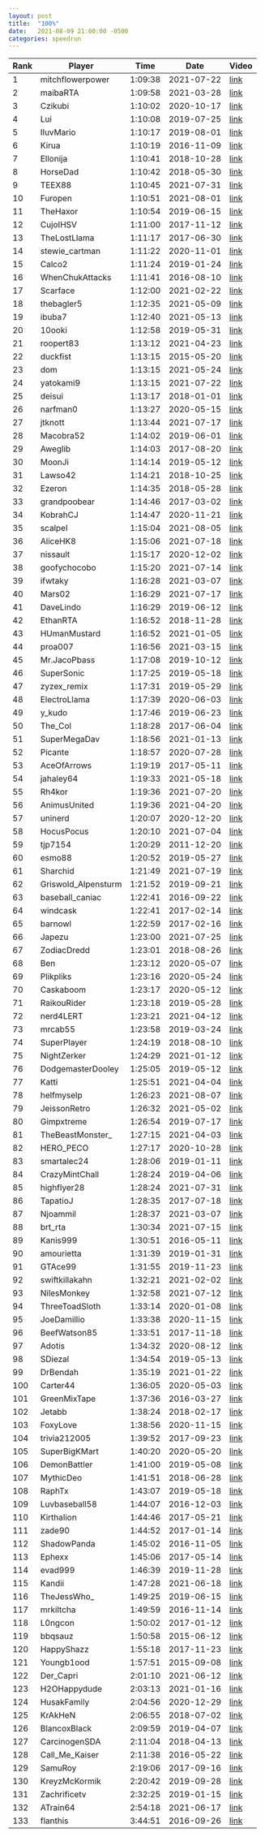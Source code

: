 ```yaml
---
layout: post
title:  "100%"
date:   2021-08-09 21:00:00 -0500
categories: speedrun
---
```


| Rank | Player | Time | Date | Video |
 ---- | ------ | ---- | ---- | ----- 
| 1 | mitchflowerpower | 1:09:38 | 2021-07-22 | [link](https://www.twitch.tv/videos/1098719103) |
| 2 | maibaRTA | 1:09:58 | 2021-03-28 | [link](https://www.twitch.tv/videos/966324584) |
| 3 | Czikubi | 1:10:02 | 2020-10-17 | [link](https://www.twitch.tv/videos/772939467) |
| 4 | Lui | 1:10:08 | 2019-07-25 | [link](https://youtu.be/63GupNaL1N4) |
| 5 | IluvMario | 1:10:17 | 2019-08-01 | [link](https://www.twitch.tv/videos/461229907) |
| 6 | Kirua | 1:10:19 | 2016-11-09 | [link](https://www.twitch.tv/kirua/v/99983039) |
| 7 | Ellonija | 1:10:41 | 2018-10-28 | [link](https://www.twitch.tv/videos/328102466) |
| 8 | HorseDad | 1:10:42 | 2018-05-30 | [link](https://www.twitch.tv/videos/267501849) |
| 9 | TEEX88 | 1:10:45 | 2021-07-31 | [link](https://www.twitch.tv/videos/1104390727) |
| 10 | Furopen | 1:10:51 | 2021-08-01 | [link](https://youtu.be/JvxBgddkmeg) |
| 11 | TheHaxor | 1:10:54 | 2019-06-15 | [link](https://youtu.be/Ter4OulKNyU) |
| 12 | CujoIHSV | 1:11:00 | 2017-11-12 | [link](https://www.twitch.tv/videos/200890385) |
| 13 | TheLostLlama | 1:11:17 | 2017-06-30 | [link](https://www.twitch.tv/videos/155687313) |
| 14 | stewie_cartman | 1:11:22 | 2020-11-01 | [link](https://www.twitch.tv/videos/789375411) |
| 15 | Calco2 | 1:11:24 | 2019-01-24 | [link](https://www.twitch.tv/videos/369162626) |
| 16 | WhenChukAttacks | 1:11:41 | 2016-08-10 | [link](https://www.twitch.tv/whenchukattacks/v/82939357) |
| 17 | Scarface | 1:12:00 | 2021-02-22 | [link](https://youtu.be/xvDJyTuQwGc) |
| 18 | thebagler5 | 1:12:35 | 2021-05-09 | [link](https://www.twitch.tv/videos/1022780225) |
| 19 | ibuba7 | 1:12:40 | 2021-05-13 | [link](https://www.youtube.com/watch?v=9CZgVU7h638&ab_channel=iBuba7) |
| 20 | 10ooki | 1:12:58 | 2019-05-31 | [link](https://youtu.be/1V9Mzjb1ouA) |
| 21 | roopert83 | 1:13:12 | 2021-04-23 | [link](https://www.youtube.com/watch?v=h2-7AV7yz6Y) |
| 22 | duckfist | 1:13:15 | 2015-05-20 | [link](http://www.twitch.tv/duckfist/c/6719980) |
| 23 | dom | 1:13:15 | 2021-05-24 | [link](https://www.twitch.tv/videos/1033936525) |
| 24 | yatokami9 | 1:13:15 | 2021-07-22 | [link](https://www.twitch.tv/videos/1095593435) |
| 25 | deisui | 1:13:17 | 2018-01-01 | [link](https://www.twitch.tv/videos/214633304) |
| 26 | narfman0 | 1:13:27 | 2020-05-15 | [link](https://www.twitch.tv/videos/621460848) |
| 27 | jtknott | 1:13:44 | 2021-07-17 | [link](https://youtu.be/0Zz61rLLVhI) |
| 28 | Macobra52 | 1:14:02 | 2019-06-01 | [link](https://www.twitch.tv/videos/433184476) |
| 29 | Aweglib | 1:14:03 | 2017-08-20 | [link](https://www.twitch.tv/videos/171356287) |
| 30 | MoonJi | 1:14:14 | 2019-05-12 | [link](https://www.youtube.com/watch?v=psBErgja5sQ&t=2280s) |
| 31 | Lawso42 | 1:14:21 | 2018-10-25 | [link](https://www.twitch.tv/videos/327463461) |
| 32 | Ezeron | 1:14:35 | 2018-05-28 | [link](https://www.twitch.tv/videos/266601604) |
| 33 | grandpoobear | 1:14:46 | 2017-03-02 | [link](https://www.twitch.tv/videos/125729035) |
| 34 | KobrahCJ | 1:14:47 | 2020-11-21 | [link](https://www.youtube.com/watch?v=ALEbn_R1lOA) |
| 35 | scalpel | 1:15:04 | 2021-08-05 | [link](https://www.youtube.com/watch?v=x8hyFmuHilw) |
| 36 | AliceHK8 | 1:15:06 | 2021-07-18 | [link](https://www.twitch.tv/videos/1090530926) |
| 37 | nissault | 1:15:17 | 2020-12-02 | [link](https://www.twitch.tv/videos/823923136) |
| 38 | goofychocobo | 1:15:20 | 2021-07-14 | [link](https://www.youtube.com/watch?v=qLr4tNc494Q) |
| 39 | ifwtaky | 1:16:28 | 2021-03-07 | [link](https://www.twitch.tv/videos/940826196) |
| 40 | Mars02 | 1:16:29 | 2021-07-17 | [link](https://www.youtube.com/watch?v=v5VBYLqPtm4) |
| 41 | DaveLindo | 1:16:29 | 2019-06-12 | [link](https://www.twitch.tv/videos/438075124) |
| 42 | EthanRTA | 1:16:52 | 2018-11-28 | [link](https://www.twitch.tv/videos/342014009) |
| 43 | HUmanMustard | 1:16:52 | 2021-01-05 | [link](https://www.twitch.tv/videos/861929579) |
| 44 | proa007 | 1:16:56 | 2021-03-15 | [link](https://www.youtube.com/watch?v=TISoXkX2ZUo) |
| 45 | Mr.JacoPbass | 1:17:08 | 2019-10-12 | [link](https://youtu.be/uljTXNDyrlw) |
| 46 | SuperSonic | 1:17:25 | 2019-05-18 | [link](https://www.twitch.tv/videos/427089381) |
| 47 | zyzex_remix | 1:17:31 | 2019-05-29 | [link](https://www.twitch.tv/videos/431659123) |
| 48 | ElectroLlama | 1:17:39 | 2020-06-03 | [link](https://www.twitch.tv/videos/639861267) |
| 49 | y_kudo | 1:17:46 | 2019-06-23 | [link](https://youtu.be/SQVJquelDTA) |
| 50 | The_Col | 1:18:28 | 2017-06-04 | [link](https://youtu.be/5FGshbrXiBs) |
| 51 | SuperMegaDav | 1:18:56 | 2021-01-13 | [link](https://www.twitch.tv/videos/872733449) |
| 52 | Picante | 1:18:57 | 2020-07-28 | [link](https://www.youtube.com/watch?v=guOMlLZWEt0) |
| 53 | AceOfArrows | 1:19:19 | 2017-05-11 | [link](https://www.twitch.tv/videos/141960570) |
| 54 | jahaley64 | 1:19:33 | 2021-05-18 | [link](https://www.twitch.tv/videos/1027586838) |
| 55 | Rh4kor | 1:19:36 | 2021-07-20 | [link](https://www.twitch.tv/videos/1092659665) |
| 56 | AnimusUnited | 1:19:36 | 2021-04-20 | [link](https://www.twitch.tv/videos/994502350) |
| 57 | uninerd | 1:20:07 | 2020-12-20 | [link](https://www.twitch.tv/videos/844596502) |
| 58 | HocusPocus | 1:20:10 | 2021-07-04 | [link](https://www.twitch.tv/videos/1075821538) |
| 59 | tjp7154 | 1:20:29 | 2011-12-20 | [link](https://www.youtube.com/watch?v=avNd16l6LqM) |
| 60 | esmo88 | 1:20:52 | 2019-05-27 | [link](https://www.twitch.tv/videos/430790913) |
| 61 | Sharchid | 1:21:49 | 2021-07-19 | [link](https://www.twitch.tv/videos/1092194966) |
| 62 | Griswold_Alpensturm | 1:21:52 | 2019-09-21 | [link](https://www.twitch.tv/videos/484544796) |
| 63 | baseball_caniac | 1:22:41 | 2016-09-22 | [link](https://youtu.be/KD2GjIidYYk) |
| 64 | windcask | 1:22:41 | 2017-02-14 | [link](https://www.twitch.tv/videos/121974868) |
| 65 | barnowl | 1:22:59 | 2017-02-16 | [link](https://www.twitch.tv/videos/122510452) |
| 66 | Japezu | 1:23:00 | 2021-07-25 | [link](https://www.twitch.tv/videos/1097706098) |
| 67 | ZodiacDredd | 1:23:01 | 2018-08-26 | [link](https://www.twitch.tv/videos/301988394) |
| 68 | Ben | 1:23:12 | 2020-05-07 | [link](https://youtu.be/o47EMXJf7qI) |
| 69 | Plikpliks | 1:23:16 | 2020-05-24 | [link](https://youtu.be/UYdHo3xpGGw) |
| 70 | Caskaboom | 1:23:17 | 2020-05-12 | [link](https://www.twitch.tv/videos/619047248) |
| 71 | RaikouRider | 1:23:18 | 2019-05-28 | [link](https://www.twitch.tv/videos/431416134) |
| 72 | nerd4LERT | 1:23:21 | 2021-04-12 | [link](https://www.youtube.com/watch?v=na_rZzcKeIA) |
| 73 | mrcab55 | 1:23:58 | 2019-03-24 | [link](https://www.youtube.com/watch?v=riGP7VbSGQg) |
| 74 | SuperPlayer | 1:24:19 | 2018-08-10 | [link](https://www.youtube.com/watch?v=0ERLsZS5E_k) |
| 75 | NightZerker | 1:24:29 | 2021-01-12 | [link](https://www.twitch.tv/videos/871569380) |
| 76 | DodgemasterDooley | 1:25:05 | 2019-05-12 | [link](https://www.twitch.tv/videos/423797942) |
| 77 | Katti | 1:25:51 | 2021-04-04 | [link](https://www.twitch.tv/videos/974988186) |
| 78 | helfmyselp | 1:26:23 | 2021-08-07 | [link](https://www.twitch.tv/videos/1111444113) |
| 79 | JeissonRetro | 1:26:32 | 2021-05-02 | [link](https://www.youtube.com/watch?v=vGnyFjO8bk4) |
| 80 | Gimpxtreme | 1:26:54 | 2019-07-17 | [link](https://www.twitch.tv/videos/454179739) |
| 81 | TheBeastMonster_ | 1:27:15 | 2021-04-03 | [link](https://www.twitch.tv/videos/975088684) |
| 82 | HERO_PECO | 1:27:17 | 2020-10-28 | [link](https://www.youtube.com/watch?v=ouqCYpfLmWU) |
| 83 | smartalec24 | 1:28:06 | 2019-01-11 | [link](https://www.twitch.tv/videos/362598600) |
| 84 | CrazyMintChall | 1:28:24 | 2019-04-06 | [link](https://www.twitch.tv/videos/407455185) |
| 85 | highflyer28 | 1:28:24 | 2021-07-31 | [link](https://youtu.be/NQf9yC6Rvbg) |
| 86 | TapatioJ | 1:28:35 | 2017-07-18 | [link](https://www.twitch.tv/videos/159977771) |
| 87 | Njoammil | 1:28:37 | 2021-03-07 | [link](https://www.twitch.tv/videos/940976025) |
| 88 | brt_rta | 1:30:34 | 2021-07-15 | [link](https://www.twitch.tv/videos/1087484790) |
| 89 | Kanis999 | 1:30:51 | 2016-05-11 | [link](https://www.twitch.tv/kanis999/v/66223300) |
| 90 | amourietta | 1:31:39 | 2019-01-31 | [link](https://www.twitch.tv/videos/372979961) |
| 91 | GTAce99 | 1:31:55 | 2019-11-23 | [link](https://youtu.be/BEiZ-fjgHmA) |
| 92 | swiftkillakahn | 1:32:21 | 2021-02-02 | [link](https://www.twitch.tv/videos/897831995) |
| 93 | NilesMonkey | 1:32:58 | 2021-07-12 | [link](https://www.youtube.com/watch?v=JITa4UbTYLo) |
| 94 | ThreeToadSloth | 1:33:14 | 2020-01-08 | [link](https://youtu.be/KG0i6xnB1J8) |
| 95 | JoeDamillio | 1:33:38 | 2020-11-15 | [link](https://www.twitch.tv/videos/806914838) |
| 96 | BeefWatson85 | 1:33:51 | 2017-11-18 | [link](https://www.youtube.com/watch?v=9OQcc2RXRo0&t=4s) |
| 97 | Adotis | 1:34:32 | 2020-08-12 | [link](https://www.twitch.tv/videos/709361647) |
| 98 | SDiezal | 1:34:54 | 2019-05-13 | [link](https://www.twitch.tv/videos/424352247) |
| 99 | DrBendah | 1:35:19 | 2021-01-22 | [link](https://www.twitch.tv/videos/883298766) |
| 100 | Carter44 | 1:36:05 | 2020-05-03 | [link](https://youtu.be/kR-TxvvV_fo) |
| 101 | GreenMixTape | 1:37:36 | 2016-03-27 | [link](https://www.youtube.com/watch?v=ypHDaJiEnUw) |
| 102 | Jetabb | 1:38:24 | 2018-02-17 | [link](https://www.twitch.tv/videos/230423533) |
| 103 | FoxyLove | 1:38:56 | 2020-11-15 | [link](https://www.youtube.com/watch?v=cn3kx68WuNI) |
| 104 | trivia212005 | 1:39:52 | 2017-09-23 | [link](https://www.facebook.com/jared.e.oswald/videos/1553055384759761/) |
| 105 | SuperBigKMart | 1:40:20 | 2020-05-20 | [link](https://www.twitch.tv/videos/627264274) |
| 106 | DemonBattler | 1:41:00 | 2019-05-08 | [link](https://www.twitch.tv/videos/422198875) |
| 107 | MythicDeo | 1:41:51 | 2018-06-28 | [link](https://www.twitch.tv/videos/278759482) |
| 108 | RaphTx | 1:43:07 | 2019-05-18 | [link](https://youtu.be/mOh6lVCWjeM) |
| 109 | Luvbaseball58 | 1:44:07 | 2016-12-03 | [link](https://m.youtube.com/watch?v=Ns6QAqsK3z8) |
| 110 | Kirthalion | 1:44:46 | 2017-05-21 | [link](https://www.twitch.tv/videos/145942690) |
| 111 | zade90 | 1:44:52 | 2017-01-14 | [link](https://www.twitch.tv/zade90/v/114341730) |
| 112 | ShadowPanda | 1:45:02 | 2016-11-05 | [link](https://www.twitch.tv/shadowpanda__/v/99191742) |
| 113 | Ephexx | 1:45:06 | 2017-05-14 | [link](https://www.twitch.tv/videos/143159778) |
| 114 | evad999 | 1:46:39 | 2019-11-28 | [link](https://www.twitch.tv/videos/514435084) |
| 115 | Kandii | 1:47:28 | 2021-06-18 | [link](https://www.twitch.tv/videos/1059846185) |
| 116 | TheJessWho_ | 1:49:25 | 2019-06-15 | [link](https://www.twitch.tv/videos/439470465) |
| 117 | mrkiltcha | 1:49:59 | 2016-11-14 | [link](https://youtu.be/xxLL09gn1SM) |
| 118 | L0ngcon | 1:50:02 | 2017-01-12 | [link](https://www.twitch.tv/l0ngcon/v/114118836) |
| 119 | bbqsauz | 1:50:58 | 2015-06-12 | [link](http://www.twitch.tv/bbqsauz/c/6834955) |
| 120 | HappyShazz | 1:55:18 | 2017-11-23 | [link](https://www.twitch.tv/videos/203529330) |
| 121 | Youngb1ood | 1:57:51 | 2015-09-08 | [link](http://www.twitch.tv/youngb1ood/v/15199623) |
| 122 | Der_Capri | 2:01:10 | 2021-06-12 | [link](https://youtu.be/UV62QgmP2Ao) |
| 123 | H2OHappydude | 2:03:13 | 2021-01-16 | [link](https://www.twitch.tv/videos/875585761) |
| 124 | HusakFamily | 2:04:56 | 2020-12-29 | [link](https://www.twitch.tv/videos/854659307) |
| 125 | KrAkHeN | 2:06:55 | 2018-07-02 | [link](https://www.twitch.tv/videos/280078593) |
| 126 | BlancoxBlack | 2:09:59 | 2019-04-07 | [link](https://youtu.be/5oTsNQbBsUs) |
| 127 | CarcinogenSDA | 2:11:04 | 2018-04-13 | [link](https://www.youtube.com/watch?v=a_STcgOYx0c) |
| 128 | Call_Me_Kaiser | 2:11:38 | 2016-05-22 | [link](https://www.twitch.tv/videos/67987373) |
| 129 | SamuRoy | 2:19:06 | 2017-09-16 | [link](https://www.youtube.com/watch?v=GmYWRXhCycg) |
| 130 | KreyzMcKormik | 2:20:42 | 2019-09-28 | [link](https://youtu.be/dx70_dnAuLM) |
| 131 | Zachrificetv | 2:32:25 | 2019-01-15 | [link](https://www.twitch.tv/videos/364622232) |
| 132 | ATrain64 | 2:54:18 | 2021-06-17 | [link](https://www.twitch.tv/videos/1057867764) |
| 133 | flanthis | 3:44:51 | 2016-09-26 | [link](https://www.twitch.tv/flanthis/v/91419333) |